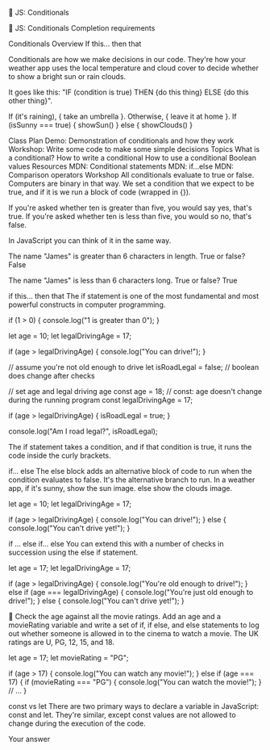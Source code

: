 🧩 JS: Conditionals

🧩 JS: Conditionals
Completion requirements

Conditionals
Overview
If this... then that

Conditionals are how we make decisions in our code. They're how your weather app uses the local temperature and cloud cover to decide whether to show a bright sun or rain clouds.

It goes like this: "IF (condition is true) THEN {do this thing} ELSE {do this other thing}".

If (it's raining), { take an umbrella }. Otherwise, { leave it at home }. If (isSunny === true) { showSun() } else { showClouds() }

Class Plan
Demo: Demonstration of conditionals and how they work
Workshop: Write some code to make some simple decisions
Topics
What is a conditional?
How to write a conditional
How to use a conditional
Boolean values
Resources
MDN: Conditional statements
MDN: if...else
MDN: Comparison operators
Workshop
All conditionals evaluate to true or false. Computers are binary in that way. We set a condition that we expect to be true, and if it is we run a block of code (wrapped in {}).

If you're asked whether ten is greater than five, you would say yes, that's true. If you're asked whether ten is less than five, you would so no, that's false.

In JavaScript you can think of it in the same way.

The name "James" is greater than 6 characters in length. True or false? False

The name "James" is less than 6 characters long. True or false? True

if this... then that
The if statement is one of the most fundamental and most powerful constructs in computer programming.

if (1 > 0) {
  console.log("1 is greater than 0");
}

let age = 10;
let legalDrivingAge = 17;

if (age > legalDrivingAge) {
  console.log("You can drive!");
}
 
// assume you're not old enough to drive
let isRoadLegal = false; // boolean does change after checks

// set age and legal driving age
const age = 18; // const: age doesn't change during the running program
const legalDrivingAge = 17;

if (age > legalDrivingAge) {
  isRoadLegal = true;
}

console.log("Am I road legal?", isRoadLegal);
 
The if statement takes a condition, and if that condition is true, it runs the code inside the curly brackets.

if... else
The else block adds an alternative block of code to run when the condition evaluates to false. It's the alternative branch to run. In a weather app, if it's sunny, show the sun image. else show the clouds image.

let age = 10;
let legalDrivingAge = 17;

if (age > legalDrivingAge) {
  console.log("You can drive!");
} else {
  console.log("You can't drive yet!");
}
 
if ... else if... else
You can extend this with a number of checks in succession using the else if statement.

let age = 17;
let legalDrivingAge = 17;

if (age > legalDrivingAge) {
  console.log("You're old enough to drive!");
} else if (age === legalDrivingAge) {
  console.log("You're just old enough to drive!");
} else {
  console.log("You can't drive yet!");
}
 
🎯 Check the age against all the movie ratings. Add an age and a movieRating variable and write a set of if, if else, and else statements to log out whether someone is allowed in to the cinema to watch a movie. The UK ratings are U, PG, 12, 15, and 18.

let age = 17;
let movieRating = "PG";

if (age > 17) {
  console.log("You can watch any movie!");
} else if (age === 17) {
  if (movieRating === "PG") {
    console.log("You can watch the movie!");
  }
  // ...
}
 
const vs let
There are two primary ways to declare a variable in JavaScript: const and let. They're similar, except const values are not allowed to change during the execution of the code.

Your answer
